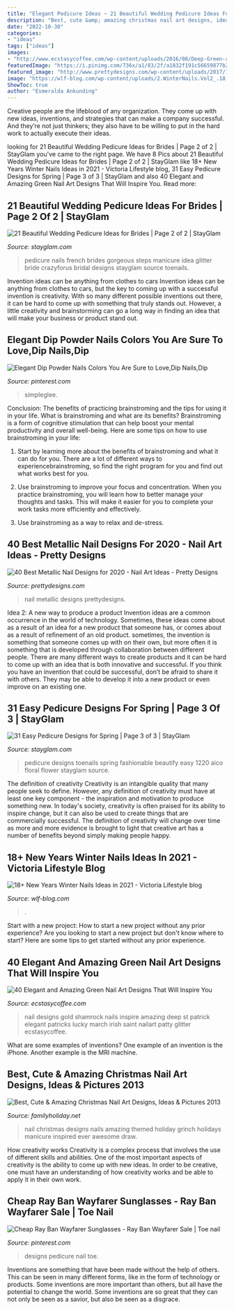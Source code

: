 ```yaml
---
title: "Elegant Pedicure Ideas ~ 21 Beautiful Wedding Pedicure Ideas For Brides"
description: "Best, cute &amp; amazing christmas nail art designs, ideas &amp; pictures 2013"
date: "2022-10-30"
categories:
- "ideas"
tags: ["ideas"]
images:
- "http://www.ecstasycoffee.com/wp-content/uploads/2016/08/Deep-Green-and-Gold-Lucky-Shamrock-Nail-Art.jpg"
featuredImage: "https://i.pinimg.com/736x/a1/83/2f/a1832f191c56659877b28cd5cdfe7583.jpg"
featured_image: "http://www.prettydesigns.com/wp-content/uploads/2017/12/40-best-metallic-nail-designs-for-2018-nail-art-ideas-7.jpg"
image: "https://wlf-blog.com/wp-content/uploads/2.WinterNails.Vol2_.18.jpeg"
ShowToc: true
author: "Esmeralda Ankunding"
---
```



Creative people are the lifeblood of any organization. They come up with new ideas, inventions, and strategies that can make a company successful. And they’re not just thinkers; they also have to be willing to put in the hard work to actually execute their ideas.

	

		
looking for 21 Beautiful Wedding Pedicure Ideas for Brides | Page 2 of 2 | StayGlam you've came to the right page. We have 8 Pics about 21 Beautiful Wedding Pedicure Ideas for Brides | Page 2 of 2 | StayGlam like 18+ New Years Winter Nails Ideas in 2021 - Viсtoria Lifestyle blog, 31 Easy Pedicure Designs for Spring | Page 3 of 3 | StayGlam and also 40 Elegant and Amazing Green Nail Art Designs That Will Inspire You. Read more:
		
    
## 21 Beautiful Wedding Pedicure Ideas For Brides | Page 2 Of 2 | StayGlam

<img loading=lazy src="https://stayglam.com/wp-content/uploads/2017/05/we_love_nails_01-resize.jpg" onerror="this.onerror=null;this.src='https://tse2.mm.bing.net/th?id=OIP.phlhIUkFMmHwF5KvNeDsFQHaHa&amp;pid=15.1';" alt="21 Beautiful Wedding Pedicure Ideas for Brides | Page 2 of 2 | StayGlam">

_Source: stayglam.com_

>pedicure nails french brides gorgeous steps manicure idea glitter bride crazyforus bridal designs stayglam source toenails. 

	

Invention ideas can be anything from clothes to cars
Invention ideas can be anything from clothes to cars, but the key to coming up with a successful invention is creativity. With so many different possible inventions out there, it can be hard to come up with something that truly stands out. However, a little creativity and brainstorming can go a long way in finding an idea that will make your business or product stand out.

    
## Elegant Dip Powder Nails Colors You Are Sure To Love,Dip Nails,Dip

<img loading=lazy src="https://i.pinimg.com/736x/a1/83/2f/a1832f191c56659877b28cd5cdfe7583.jpg" onerror="this.onerror=null;this.src='https://tse3.mm.bing.net/th?id=OIP.SMHaVOzR3FcLXmg0iD9dQwHaHl&amp;pid=15.1';" alt="Elegant Dip Powder Nails Colors You Are Sure to Love,Dip Nails,Dip">

_Source: pinterest.com_

>simpleglee. 

	

Conclusion: The benefits of practicing brainstroming and the tips for using it in your life.
What is brainstroming and what are its benefits? Brainstroming is a form of cognitive stimulation that can help boost your mental productivity and overall well-being. Here are some tips on how to use brainstroming in your life: 
1. Start by learning more about the benefits of brainstroming and what it can do for you. There are a lot of different ways to experiencebrainstroming, so find the right program for you and find out what works best for you. 

2. Use brainstroming to improve your focus and concentration. When you practice brainstroming, you will learn how to better manage your thoughts and tasks. This will make it easier for you to complete your work tasks more efficiently and effectively. 

3. Use brainstroming as a way to relax and de-stress.

    
## 40 Best Metallic Nail Designs For 2020 - Nail Art Ideas - Pretty Designs

<img loading=lazy src="http://www.prettydesigns.com/wp-content/uploads/2017/12/40-best-metallic-nail-designs-for-2018-nail-art-ideas-7.jpg" onerror="this.onerror=null;this.src='https://tse2.mm.bing.net/th?id=OIP.almSgPreSS-1y9dUI2GqugHaHa&amp;pid=15.1';" alt="40 Best Metallic Nail Designs for 2020 - Nail Art Ideas - Pretty Designs">

_Source: prettydesigns.com_

>nail metallic designs prettydesigns. 

	

Idea 2: A new way to produce a product
Invention ideas are a common occurrence in the world of technology. Sometimes, these ideas come about as a result of an idea for a new product that someone has, or comes about as a result of refinement of an old product. sometimes, the invention is something that someone comes up with on their own, but more often it is something that is developed through collaboration between different people. There are many different ways to create products and it can be hard to come up with an idea that is both innovative and successful. If you think you have an invention that could be successful, don’t be afraid to share it with others. They may be able to develop it into a new product or even improve on an existing one.

    
## 31 Easy Pedicure Designs For Spring | Page 3 Of 3 | StayGlam

<img loading=lazy src="https://stayglam.com/wp-content/uploads/2016/01/aico_1220.jpg" onerror="this.onerror=null;this.src='https://tse3.mm.bing.net/th?id=OIP.E_f6ShTuBw090n1STUzTjQHaHa&amp;pid=15.1';" alt="31 Easy Pedicure Designs for Spring | Page 3 of 3 | StayGlam">

_Source: stayglam.com_

>pedicure designs toenails spring fashionable beautify easy 1220 aico floral flower stayglam source. 

	

The definition of creativity
Creativity is an intangible quality that many people seek to define. However, any definition of creativity must have at least one key component - the inspiration and motivation to produce something new. In today's society, creativity is often praised for its ability to inspire change, but it can also be used to create things that are commercially successful. The definition of creativity will change over time as more and more evidence is brought to light that creative art has a number of benefits beyond simply making people happy.

    
## 18+ New Years Winter Nails Ideas In 2021 - Viсtoria Lifestyle Blog

<img loading=lazy src="https://wlf-blog.com/wp-content/uploads/2.WinterNails.Vol2_.18.jpeg" onerror="this.onerror=null;this.src='https://tse2.mm.bing.net/th?id=OIP.O8TW7xXubEAa5j5nOstFUQHaJI&amp;pid=15.1';" alt="18+ New Years Winter Nails Ideas in 2021 - Viсtoria Lifestyle blog">

_Source: wlf-blog.com_

>. 

	

Start with a new project: How to start a new project without any prior experience?
Are you looking to start a new project but don't know where to start? Here are some tips to get started without any prior experience.

    
## 40 Elegant And Amazing Green Nail Art Designs That Will Inspire You

<img loading=lazy src="http://www.ecstasycoffee.com/wp-content/uploads/2016/08/Deep-Green-and-Gold-Lucky-Shamrock-Nail-Art.jpg" onerror="this.onerror=null;this.src='https://tse1.mm.bing.net/th?id=OIP.ICw0IXH90wTJ07ZEbtbVHQHaHa&amp;pid=15.1';" alt="40 Elegant and Amazing Green Nail Art Designs That Will Inspire You">

_Source: ecstasycoffee.com_

>nail designs gold shamrock nails inspire amazing deep st patrick elegant patricks lucky march irish saint nailart patty glitter ecstasycoffee. 

	

What are some examples of inventions?
One example of an invention is the iPhone. Another example is the MRI machine.

    
## Best, Cute &amp; Amazing Christmas Nail Art Designs, Ideas &amp; Pictures 2013

<img loading=lazy src="http://www.familyholiday.net/wp-content/uploads/2012/11/Best-Cute-Amazing-Christmas-Nail-Art-Designs-Ideas-Pictures-2013_21.jpg" onerror="this.onerror=null;this.src='https://tse3.mm.bing.net/th?id=OIP.3XcMWC8ibFxzSDAaqwY6EwHaJ3&amp;pid=15.1';" alt="Best, Cute &amp; Amazing Christmas Nail Art Designs, Ideas &amp; Pictures 2013">

_Source: familyholiday.net_

>nail christmas designs nails amazing themed holiday grinch holidays manicure inspired ever awesome draw. 

	

How creativity works
Creativity is a complex process that involves the use of different skills and abilities. One of the most important aspects of creativity is the ability to come up with new ideas. In order to be creative, one must have an understanding of how creativity works and be able to apply it in their own work.

    
## Cheap Ray Ban Wayfarer Sunglasses - Ray Ban Wayfarer Sale | Toe Nail

<img loading=lazy src="https://i.pinimg.com/736x/5e/fe/d2/5efed2da0c7be19d6f5fdadfea103c9b--designs-pedicure-toenail-art-designs.jpg" onerror="this.onerror=null;this.src='https://tse4.mm.bing.net/th?id=OIP.DivHRuTvSrvXY80TGEPrHQHaJ3&amp;pid=15.1';" alt="Cheap Ray Ban Wayfarer Sunglasses - Ray Ban Wayfarer Sale | Toe nail">

_Source: pinterest.com_

>designs pedicure nail toe. 

	

Inventions are something that have been made without the help of others. This can be seen in many different forms, like in the form of technology or products. Some inventions are more important than others, but all have the potential to change the world. Some inventions are so great that they can not only be seen as a savior, but also be seen as a disgrace.

